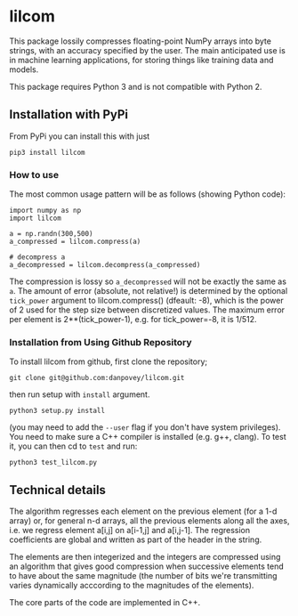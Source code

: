 # lilcom


This package lossily compresses floating-point NumPy arrays
into byte strings, with an accuracy specified by the user.
The main anticipated use is in machine learning applications, for
storing things like training data and models.

This package requires Python 3 and is not compatible with Python 2.

## Installation with PyPi

From PyPi you can install this with just
```
pip3 install lilcom
```

### How to use

The most common usage pattern will be as follows (showing Python code):
```
import numpy as np
import lilcom

a = np.randn(300,500)
a_compressed = lilcom.compress(a)

# decompress a
a_decompressed = lilcom.decompress(a_compressed)
```
The compression is lossy so `a_decompressed` will not be exactly the same
as `a`.  The amount of error (absolute, not relative!)  is determined by the
optional `tick_power` argument to lilcom.compress() (dfeault: -8), which is the
power of 2 used for the step size between discretized values.  The maximum error
per element is 2**(tick_power-1), e.g.  for tick_power=-8, it is 1/512.



### Installation from Using Github Repository

To install lilcom from github, first clone the repository;
```
git clone git@github.com:danpovey/lilcom.git
```
then run setup with `install` argument.
```
python3 setup.py install
```
(you may need to add the `--user` flag if you don't have system privileges).
You need to make sure a C++ compiler is installed (e.g. g++, clang).
To test it, you can then cd to `test` and run:

```
python3 test_lilcom.py
```


## Technical details

The algorithm regresses each element on the previous element (for a 1-d array)
or, for general n-d arrays, all the previous elements along all the axes, i.e.
we regress element a[i,j] on a[i-1,j] and a[i,j-1].  The regression coefficients
are global and written as part of the header in the string.

The elements are then integerized and the integers are compressed using
an algorithm that gives good compression when successive elements tend to
have about the same magnitude (the number of bits we're transmitting
varies dynamically acccording to the magnitudes of the elements).

The core parts of the code are implemented in C++.


